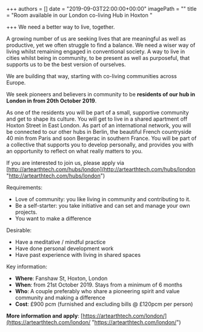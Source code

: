 +++
authors = []
date = "2019-09-03T22:00:00+00:00"
imagePath = ""
title = "Room available in our London co-living Hub in Hoxton "

+++
We need a better way to live, together.

A growing number of us are seeking lives that are meaningful as well as productive, yet we often struggle to find a balance. We need a wiser way of living whilst remaining engaged in conventional society. A way to live in cities whilst being in community, to be present as well as purposeful, that supports us to be the best version of ourselves.

We are building that way, starting with co-living communities across Europe.

We seek pioneers and believers in community to be **residents of our hub in London in from 20th October 2019**.

As one of the residents you will be part of a small, supportive community and get to shape its culture. You will get to live in a shared apartment off Hoxton Street in East London. As part of an international network, you will be connected to our other hubs in Berlin, the beautiful French countryside 40 min from Paris and soon Bergerac in southern France. You will be part of a collective that supports you to develop personally, and provides you with an opportunity to reflect on what really matters to you.

If you are interested to join us, please apply via [http://artearthtech.com/hubs/london](http://artearthtech.com/hubs/london "http://artearthtech.com/hubs/london")

Requirements:

* Love of community: you like living in community and contributing to it.
* Be a self-starter: you take initiative and can set and manage your own projects.
* You want to make a difference

Desirable:

* Have a meditative / mindful practice
* Have done personal development work
* Have past experience with living in shared spaces

Key information:

* **Where**: Fanshaw St, Hoxton, London
* **When**: from 21st October 2019. Stays from a minimum of 6 months
* **Who**: A couple preferably who share a pioneering spirit and value community and making a difference
* **Cost**: £900 pcm (furnished and excluding bills @ £120pcm per person)

**More information and apply**: [https://artearthtech.com/london/](https://artearthtech.com/london/ "https://artearthtech.com/london/")